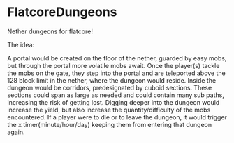FlatcoreDungeons
================

Nether dungeons for flatcore!

The idea:

A portal would be created on the floor of the nether, guarded by easy mobs, but through the portal more volatile mobs await. Once the player(s) tackle the mobs on the gate, they step into the portal and are teleported above the 128 block limit in the nether, where the dungeon would reside. Inside the dungeon would be corridors, predesignated by cuboid sections. These sections could span as large as needed and could contain many sub paths, increasing the risk of getting lost. Digging deeper into the dungeon would increase the yield, but also increase the quantity/difficulty of the mobs encountered. If a player were to die or to leave the dungeon, it would trigger the x timer(minute/hour/day) keeping them from entering that dungeon again. 
